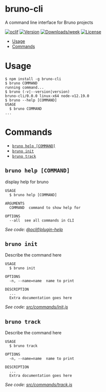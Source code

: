 bruno-cli
=========

A command line interface for Bruno projects

[![oclif](https://img.shields.io/badge/cli-oclif-brightgreen.svg)](https://oclif.io)
[![Version](https://img.shields.io/npm/v/bruno-cli.svg)](https://npmjs.org/package/bruno-cli)
[![Downloads/week](https://img.shields.io/npm/dw/bruno-cli.svg)](https://npmjs.org/package/bruno-cli)
[![License](https://img.shields.io/npm/l/bruno-cli.svg)](https://github.com/justws95/bruno-cli/blob/master/package.json)

<!-- toc -->
* [Usage](#usage)
* [Commands](#commands)
<!-- tocstop -->
# Usage
<!-- usage -->
```sh-session
$ npm install -g bruno-cli
$ bruno COMMAND
running command...
$ bruno (-v|--version|version)
bruno-cli/0.0.0 linux-x64 node-v12.19.0
$ bruno --help [COMMAND]
USAGE
  $ bruno COMMAND
...
```
<!-- usagestop -->
# Commands
<!-- commands -->
* [`bruno help [COMMAND]`](#bruno-help-command)
* [`bruno init`](#bruno-init)
* [`bruno track`](#bruno-track)

## `bruno help [COMMAND]`

display help for bruno

```
USAGE
  $ bruno help [COMMAND]

ARGUMENTS
  COMMAND  command to show help for

OPTIONS
  --all  see all commands in CLI
```

_See code: [@oclif/plugin-help](https://github.com/oclif/plugin-help/blob/v3.2.1/src/commands/help.ts)_

## `bruno init`

Describe the command here

```
USAGE
  $ bruno init

OPTIONS
  -n, --name=name  name to print

DESCRIPTION
  ...
  Extra documentation goes here
```

_See code: [src/commands/init.js](https://github.com/justws95/bruno-cli/blob/v0.0.0/src/commands/init.js)_

## `bruno track`

Describe the command here

```
USAGE
  $ bruno track

OPTIONS
  -n, --name=name  name to print

DESCRIPTION
  ...
  Extra documentation goes here
```

_See code: [src/commands/track.js](https://github.com/justws95/bruno-cli/blob/v0.0.0/src/commands/track.js)_
<!-- commandsstop -->
